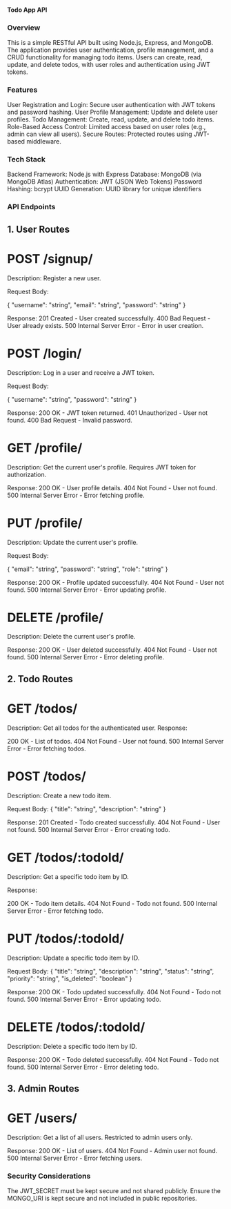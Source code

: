 ####  Todo App API   #####


### Overview
This is a simple RESTful API built using Node.js, Express, and MongoDB. The application provides user authentication, profile management, and a CRUD functionality for managing todo items. Users can create, read, update, and delete todos, with user roles and authentication using JWT tokens.

### Features
User Registration and Login: Secure user authentication with JWT tokens and password hashing.
User Profile Management: Update and delete user profiles.
Todo Management: Create, read, update, and delete todo items.
Role-Based Access Control: Limited access based on user roles (e.g., admin can view all users).
Secure Routes: Protected routes using JWT-based middleware.


### Tech Stack
Backend Framework: Node.js with Express
Database: MongoDB (via MongoDB Atlas)
Authentication: JWT (JSON Web Tokens)
Password Hashing: bcrypt
UUID Generation: UUID library for unique identifiers



### API Endpoints

## 1. User Routes

# POST /signup/
Description: Register a new user.

Request Body:

{
  "username": "string",
  "email": "string",
  "password": "string"
}

Response:
201 Created - User created successfully.
400 Bad Request - User already exists.
500 Internal Server Error - Error in user creation.


# POST /login/
Description: Log in a user and receive a JWT token.

Request Body:

{
  "username": "string",
  "password": "string"
}

Response:
200 OK - JWT token returned.
401 Unauthorized - User not found.
400 Bad Request - Invalid password.


# GET /profile/
Description: Get the current user's profile. Requires JWT token for authorization.

Response:
200 OK - User profile details.
404 Not Found - User not found.
500 Internal Server Error - Error fetching profile.


# PUT /profile/
Description: Update the current user's profile.

Request Body:

{
  "email": "string",
  "password": "string",
  "role": "string"
}

Response:
200 OK - Profile updated successfully.
404 Not Found - User not found.
500 Internal Server Error - Error updating profile.


# DELETE /profile/
Description: Delete the current user's profile.

Response:
200 OK - User deleted successfully.
404 Not Found - User not found.
500 Internal Server Error - Error deleting profile.



## 2. Todo Routes

# GET /todos/
Description: Get all todos for the authenticated user.
Response:

200 OK - List of todos.
404 Not Found - User not found.
500 Internal Server Error - Error fetching todos.


# POST /todos/
Description: Create a new todo item.

Request Body:
{
  "title": "string",
  "description": "string"
}

Response:
201 Created - Todo created successfully.
404 Not Found - User not found.
500 Internal Server Error - Error creating todo.


# GET /todos/:todoId/
Description: Get a specific todo item by ID.

Response:

200 OK - Todo item details.
404 Not Found - Todo not found.
500 Internal Server Error - Error fetching todo.


# PUT /todos/:todoId/
Description: Update a specific todo item by ID.

Request Body:
{
  "title": "string",
  "description": "string",
  "status": "string",
  "priority": "string",
  "is_deleted": "boolean"
}

Response:
200 OK - Todo updated successfully.
404 Not Found - Todo not found.
500 Internal Server Error - Error updating todo.


# DELETE /todos/:todoId/
Description: Delete a specific todo item by ID.

Response:
200 OK - Todo deleted successfully.
404 Not Found - Todo not found.
500 Internal Server Error - Error deleting todo.


## 3. Admin Routes

# GET /users/
Description: Get a list of all users. Restricted to admin users only.

Response:
200 OK - List of users.
404 Not Found - Admin user not found.
500 Internal Server Error - Error fetching users.

### Security Considerations
The JWT_SECRET must be kept secure and not shared publicly.
Ensure the MONGO_URI is kept secure and not included in public repositories.
